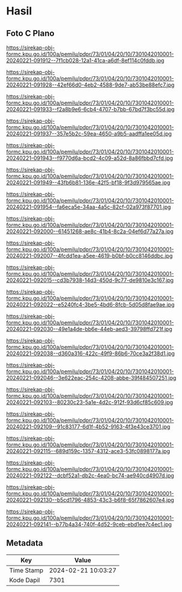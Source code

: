 # Hasil

## Foto C Plano

https://sirekap-obj-formc.kpu.go.id/100a/pemilu/pdpr/73/01/04/20/10/7301042010001-20240221-091912--7f1cb028-12a1-41ca-a6df-8ef114c0fddb.jpg

https://sirekap-obj-formc.kpu.go.id/100a/pemilu/pdpr/73/01/04/20/10/7301042010001-20240221-091928--42ef66d0-4eb2-4588-9de7-ab53be88efc7.jpg

https://sirekap-obj-formc.kpu.go.id/100a/pemilu/pdpr/73/01/04/20/10/7301042010001-20240221-091933--f2a8b9e6-6cb4-4707-b7bb-67bd7f3bc55d.jpg

https://sirekap-obj-formc.kpu.go.id/100a/pemilu/pdpr/73/01/04/20/10/7301042010001-20240221-091937--357e5b2c-59ea-4650-a9b5-aadffa1ee05d.jpg

https://sirekap-obj-formc.kpu.go.id/100a/pemilu/pdpr/73/01/04/20/10/7301042010001-20240221-091943--f9770d6a-bcd2-4c09-a52d-8a86fbbd7cfd.jpg

https://sirekap-obj-formc.kpu.go.id/100a/pemilu/pdpr/73/01/04/20/10/7301042010001-20240221-091949--43fb6b81-136e-42f5-bf18-9f3d979565ae.jpg

https://sirekap-obj-formc.kpu.go.id/100a/pemilu/pdpr/73/01/04/20/10/7301042010001-20240221-091954--fa6eca5e-34aa-4a5c-82cf-02a973f87701.jpg

https://sirekap-obj-formc.kpu.go.id/100a/pemilu/pdpr/73/01/04/20/10/7301042010001-20240221-092000--61451268-ae8c-41b4-8c2a-04ef6d77a27a.jpg

https://sirekap-obj-formc.kpu.go.id/100a/pemilu/pdpr/73/01/04/20/10/7301042010001-20240221-092007--4fcdd1ea-a5ee-4619-b0bf-b0cc8146ddbc.jpg

https://sirekap-obj-formc.kpu.go.id/100a/pemilu/pdpr/73/01/04/20/10/7301042010001-20240221-092015--cd3b7938-14d3-450d-9c77-de9810e3c167.jpg

https://sirekap-obj-formc.kpu.go.id/100a/pemilu/pdpr/73/01/04/20/10/7301042010001-20240221-092022--e5240fc4-3be5-4bd6-8fcb-5d05d8fae9ae.jpg

https://sirekap-obj-formc.kpu.go.id/100a/pemilu/pdpr/73/01/04/20/10/7301042010001-20240221-092030--49e1a4de-bb6e-44eb-aed3-39798ffd721f.jpg

https://sirekap-obj-formc.kpu.go.id/100a/pemilu/pdpr/73/01/04/20/10/7301042010001-20240221-092038--d360a316-422c-49f9-86b6-70ce3a2f38d1.jpg

https://sirekap-obj-formc.kpu.go.id/100a/pemilu/pdpr/73/01/04/20/10/7301042010001-20240221-092046--3e622eac-254c-4208-abbe-39f484507251.jpg

https://sirekap-obj-formc.kpu.go.id/100a/pemilu/pdpr/73/01/04/20/10/7301042010001-20240221-092103--80230c23-5a1e-4d2c-912f-93d6cf85c609.jpg

https://sirekap-obj-formc.kpu.go.id/100a/pemilu/pdpr/73/01/04/20/10/7301042010001-20240221-092109--91c83177-6d1f-4b52-9163-4f3e43ce3701.jpg

https://sirekap-obj-formc.kpu.go.id/100a/pemilu/pdpr/73/01/04/20/10/7301042010001-20240221-092115--689d159c-1357-4312-ace3-53fc0898177a.jpg

https://sirekap-obj-formc.kpu.go.id/100a/pemilu/pdpr/73/01/04/20/10/7301042010001-20240221-092122--dcbf52a1-db2c-4ea0-bc74-ae940cd4907d.jpg

https://sirekap-obj-formc.kpu.go.id/100a/pemilu/pdpr/73/01/04/20/10/7301042010001-20240221-092130--b5cd1796-4853-43c3-b6f8-65f7862607e4.jpg

https://sirekap-obj-formc.kpu.go.id/100a/pemilu/pdpr/73/01/04/20/10/7301042010001-20240221-092141--b77b4a34-740f-4d52-9ceb-ebd1ee7c4ec1.jpg


## Metadata

| Key        | Value               |
| ---------- | ------------------- |
| Time Stamp | 2024-02-21 10:03:27 |
| Kode Dapil | 7301                |



